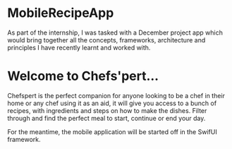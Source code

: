 # MobileRecipeApp
As part of the internship, I was tasked with a December project app which would bring together all the concepts, frameworks, architecture and principles I have recently learnt and worked with.

# Welcome to Chefs'pert... 
Chefspert is the perfect companion for anyone looking to be a chef in their home or any chef using it as an aid, it will give you access to a bunch
of recipes, with ingredients and steps on how to make the dishes. 
Filter through and find the perfect meal to start, continue or end your day.

For the meantime, the mobile application will be started off in the SwifUI framework. 

